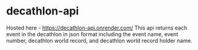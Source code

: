 # decathlon-api
Hosted here - https://decathlon-api.onrender.com/
This api returns each event in the decathlon in json format including the event name, event number, decathlon world record, and decathlon world record holder name.
